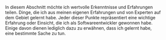 In diesem Abschnitt möchte ich wertvolle Erkenntnisse und Erfahrungen teilen. Dinge, die ich aus meinen eigenen Erfahrungen und von Experten auf dem Gebiet gelernt habe.
Jeder dieser Punkte repräsentiert eine wichtige Erfahrung oder Einsicht, die ich als Softwareentwickler gewonnen habe. Einige davon dienen lediglich dazu zu erwähnen, dass ich gelernt habe, eine bestimmte Sache zu tun.
